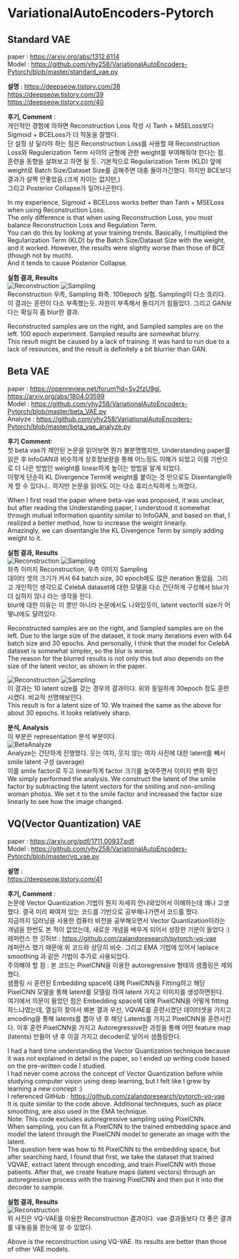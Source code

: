 # VariationalAutoEncoders-Pytorch
  
## Standard VAE
paper : https://arxiv.org/abs/1312.6114  
Model : https://github.com/yhy258/VariationalAutoEncoders-Pytorch/blob/master/standard_vae.py
  
**설명** :
https://deepseow.tistory.com/38  
https://deepseow.tistory.com/39  
https://deepseow.tistory.com/40  
  
**후기, Comment** :  
개인적인 경험에 의하면 Reconstruction Loss 작성 시 Tanh + MSELoss보다 Sigmoid + BCELoss가 더 작동을 잘했다.  
단 설정 상 달라야 하는 점은 Reconstruction Loss를 사용할 때 Reconstruction Loss와 Regulerization Term 사이의 균형에 관한 weight를 부여해줘야 한다는 점.  
훈련을 동향을 살펴보고 하면 될 듯. 기본적으로 Regularization Term (KLD) 앞에 weight로 Batch Size/Dataset Size를 곱해주면 대충 돌아가긴했다. 하지만 BCE보다 결과가 살짝 안좋았음.(크게 차이는 없지만,)  
그리고 Posterior Collapse가 일어나곤한다.  

In my experience, Sigmoid + BCELoss works better than Tanh + MSELoss when using Reconstruction Loss.  
The only difference is that when using Reconstruction Loss, you must balance Reconstruction Loss and Regulation Term.  
You can do this by looking at your training trends. Basically, I multiplied the Regularization Term (KLD) by the Batch Size/Dataset Size with the weight, and it worked. However, the results were slightly worse than those of BCE (though not by much).  
And it tends to cause Posterior Collapse.  

  
**실험 결과, Results**  
![Reconstruction](https://github.com/yhy258/VariationalAutoEncoders-Pytorch/blob/master/Images/Standard_VAE_bce2_Reconstruction.png?raw=true)
![Sampling](https://github.com/yhy258/VariationalAutoEncoders-Pytorch/blob/master/Images/Standard_VAE_bce2_Sampling.png?raw=true)  
Reconstruction 우측, Sampling 좌측. 100epoch 실험. Sampling이 다소 흐리다.  
이 결과는 훈련이 다소 부족했는듯. 자원이 부족해서 돌리기가 힘들었다. 그리고 GAN보다는 확실히 좀 blur한 결과.

Reconstructed samples are on the right, and Sampled samples are on the left. 100 epoch experiment. Sampled results are somewhat blurry.  
This result might be caused by a lack of training. It was hard to run due to a lack of resources, and the result is definitely a bit blurrier than GAN.
  
  
## Beta VAE
paper : https://openreview.net/forum?id=Sy2fzU9gl, https://arxiv.org/abs/1804.03599  
Model : https://github.com/yhy258/VariationalAutoEncoders-Pytorch/blob/master/beta_VAE.py  
Analyze : https://github.com/yhy258/VariationalAutoEncoders-Pytorch/blob/master/beta_vae_analyze.py  
  
**후기** **Comment**:  
첫 beta vae가 제안된 논문을 읽어보면 뭔가 불분명했지만, Understanding paper를 읽은 후 InfoGAN과 비슷하게 상호정보량을 통해 어느정도 이해가 되었고 이를 기반으로 더 나은 방법인 weight를 linear하게 높이는 방법을 알게 되었다.  
이렇게 단순히 KL Divergence Term에 weight를 붙이는 것 만으로도 Disentangle하게 할 수 있다니.. 하지만 논문을 읽어도 이는 다소 휴리스틱하게 느껴졌다.  

When I first read the paper where beta-vae was proposed, it was unclear, but after reading the Understanding paper, I understood it somewhat through mutual information quantity similar to InfoGAN, and based on that, I realized a better method, how to increase the weight linearly.  
Amazingly, we can disentangle the KL Divergence Term by simply adding weight to it.
  
**실험 결과, Results**  
![Reconstruction](https://github.com/yhy258/VariationalAutoEncoders-Pytorch/blob/master/Images/latent32_beta_vae_recons.png?raw=true) 
![Sampling](https://github.com/yhy258/VariationalAutoEncoders-Pytorch/blob/master/Images/latent32_beta_vae_sampling.png?raw=true)  
좌측 이미지 Reconstruction, 우측 이미지 Sampling  
데이터 셋의 크기가 커서 64 batch size, 30 epoch에도 많은 iteration 돌았음. 그리고 개인적인 생각으로 CelebA dataset에 대한 모델을 다소 간단하게 구성해서 blur가 더 심하지 않나 라는 생각을 한다.  
blur에 대한 이유는 이 뿐만 아니라 논문에서도 나와있듯이, latent vector의 size가 어떻냐에도 달려있다.  

Reconstructed samples are on the right, and Sampled samples are on the left.
Due to the large size of the dataset, it took many iterations even with 64 batch size and 30 epochs. And personally, I think that the model for CelebA dataset is somewhat simpler, so the blur is worse.  
The reason for the blurred results is not only this but also depends on the size of the latent vector, as shown in the paper.  

![Reconstruction](https://github.com/yhy258/VariationalAutoEncoders-Pytorch/blob/master/Images/beta_VAE_latent_10_reconstruction.png?raw=true)
![Sampling](https://github.com/yhy258/VariationalAutoEncoders-Pytorch/blob/master/Images/beta_VAE_latent_10_Sampling.png?raw=true)  
이 결과는 10 latent size를 갖는 경우의 결과이다. 위와 동일하게 30epoch 정도 훈련 시켰다. 비교적 선명해보인다.  
This result is for a latent size of 10. We trained the same as the above for about 30 epochs. It looks relatively sharp.  


  
**분석, Analysis**  
이 부분은 representation 분석 부분이다.  
![BetaAnalyze](https://github.com/yhy258/VariationalAutoEncoders-Pytorch/blob/master/Images/smilewoman.png?raw=true)  
Analyze는 간단하게 진행했다. 웃는 여자, 웃지 않는 여자 사진에 대한 latent를 빼서 smile latent 구성 (average)  
이를 smile factor로 두고 linear하게 factor 크기를 높여주면서 이미지 변화 확인  
We simply performed the analysis. We construct the latent of the smile factor by subtracting the latent vectors for the smiling and non-smiling woman photos.
We set it to the smile factor and increased the factor size linearly to see how the image changed.


## VQ(Vector Quantization) VAE
paper : https://arxiv.org/pdf/1711.00937.pdf  
Model : https://github.com/yhy258/VariationalAutoEncoders-Pytorch/blob/master/vq_vae.py  

**설명** :  
https://deepseow.tistory.com/41  
  
**후기, Comment** :  
논문에 Vector Quantization 기법이 뭔지 자세히 안나와있어서 이해하는데 꽤나 고생했다. 결국 미리 짜여져 있는 코드를 기반으로 공부해나가면서 코드를 짰다.  
지금까지 딥러닝을 사용한 컴퓨터 비전을 공부해오면서 Vector Quantization이라는 개념을 한번도 본 적이 없었는데, 새로운 개념을 배우게 되어서 성장한 기분이 들었다 :)  
레퍼런스 한 깃허브 : https://github.com/zalandoresearch/pytorch-vq-vae  
레퍼런스 했기 때문에 위 코드와 상당히 비슷. 그리고 EMA 기법에 있어서 laplace smoothing 과 같은 기법이 추가로 사용되었다.  
주의해야 할 점 : 본 코드는 PixelCNN을 이용한 autoregressive 형태의 샘플링은 제외했다.  
샘플링 시 훈련된 Embedding space에 대해 PixelCNN을 Fitting하고 해당 PixelCNN 모델을 통해 latent를 모델링 하여 latent 가지고 이미지를 생성하면된다.  
여기에서 의문이 들었던 점은 Embedding space에 대해 PixelCNN을 어떻게 fitting 하느냐였는데, 열심히 찾아서 봐본 결과 우선, VQVAE를 훈련시켰던 데이터셋을 가지고 encoding을 통해 latents를 뽑아 낸 후 해당 Latents를 가지고 PixelCNN을 훈련시킨다. 이후 훈련 PixelCNN을 가지고 Autoregressive한 과정을 통해 어떤 feature map (latents) 만들어 낸 후 이걸 가지고 decoder로 넣어서 샘플링한다.

I had a hard time understanding the Vector Quantization technique because it was not explained in detail in the paper, so I ended up writing code based on the pre-written code I studied.  
I had never come across the concept of Vector Quantization before while studying computer vision using deep learning, but I felt like I grew by learning a new concept :)  
I referenced GitHub : https://github.com/zalandoresearch/pytorch-vq-vae  
It is quite similar to the code above. Additional techniques, such as place smoothing, are also used in the EMA technique.  
Note: This code excludes autoregressive sampling using PixelCNN.  
When sampling, you can fit a PixelCNN to the trained embedding space and model the latent through the PixelCNN model to generate an image with the latent.  
The question here was how to fit PixelCNN to the embedding space, but after searching hard, I found that first, we take the dataset that trained VQVAE, extract latent through encoding, and train PixelCNN with those patients. After that, we create feature maps (latent vectors) through an autoregressive process with the training PixelCNN and then put it into the decoder to sample.

  
**실험 결과, Results**  
![Reconstruction](https://github.com/yhy258/VariationalAutoEncoders-Pytorch/blob/master/Images/VQ_VAE_Reconstruction.png?raw=true)  
위 사진은 VQ-VAE를 이용한 Reconstruction 결과이다. vae 결과들보다 더 좋은 결과를 내놓음을 한눈에 알 수 있었다.  

Above is the reconstruction using VQ-VAE. Its results are better than those of other VAE models.  

